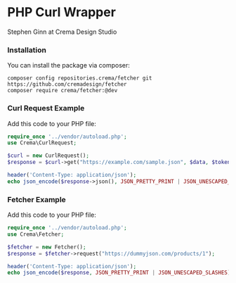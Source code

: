 # PHP Curl Wrapper
Stephen Ginn at Crema Design Studio

### Installation
You can install the package via composer:
```shell
composer config repositories.crema/fetcher git https://github.com/cremadesign/fetcher
composer require crema/fetcher:@dev
```

### Curl Request Example
Add this code to your PHP file:
```php
require_once '../vendor/autoload.php';
use Crema\CurlRequest;

$curl = new CurlRequest();
$response = $curl->get("https://example.com/sample.json", $data, $token);

header('Content-Type: application/json');
echo json_encode($response->json(), JSON_PRETTY_PRINT | JSON_UNESCAPED_SLASHES);
```

### Fetcher Example
Add this code to your PHP file:
```php
require_once '../vendor/autoload.php';
use Crema\Fetcher;

$fetcher = new Fetcher();
$response = $fetcher->request("https://dummyjson.com/products/1");

header('Content-Type: application/json');
echo json_encode($response, JSON_PRETTY_PRINT | JSON_UNESCAPED_SLASHES);
```
